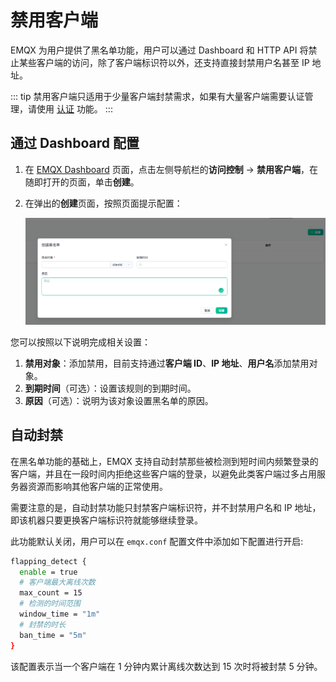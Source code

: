 # 禁用客户端

EMQX 为用户提供了黑名单功能，用户可以通过 Dashboard 和 HTTP API 将禁止某些客户端的访问，除了客户端标识符以外，还支持直接封禁用户名甚至 IP 地址。

::: tip
禁用客户端只适用于少量客户端封禁需求，如果有大量客户端需要认证管理，请使用 [认证](./authn/authn.md) 功能。
:::

## 通过 Dashboard 配置

1. 在 [EMQX Dashboard](http://127.0.0.1:18083/#/authentication) 页面，点击左侧导航栏的**访问控制** -> **禁用客户端**，在随即打开的页面，单击**创建**。

2. 在弹出的**创建**页面，按照页面提示配置：

   ![image-20230426171131870](./assets/blacklist_create.png)

您可以按照以下说明完成相关设置： <!--这一块的缩进可能不太对-->

1. **禁用对象**：添加禁用，目前支持通过**客户端 ID**、**IP 地址**、**用户名**添加禁用对象。
2. **到期时间**（可选）：设置该规则的到期时间。
3. **原因**（可选）：说明为该对象设置黑名单的原因。

## 自动封禁

在黑名单功能的基础上，EMQX 支持自动封禁那些被检测到短时间内频繁登录的客户端，并且在一段时间内拒绝这些客户端的登录，以避免此类客户端过多占用服务器资源而影响其他客户端的正常使用。

需要注意的是，自动封禁功能只封禁客户端标识符，并不封禁用户名和 IP 地址，即该机器只要更换客户端标识符就能够继续登录。

此功能默认关闭，用户可以在 `emqx.conf` 配置文件中添加如下配置进行开启:

```bash
flapping_detect {
  enable = true
  # 客户端最大离线次数
  max_count = 15
  # 检测的时间范围
  window_time = "1m"
  # 封禁的时长
  ban_time = "5m"
}
```

该配置表示当一个客户端在 1 分钟内累计离线次数达到 15 次时将被封禁 5 分钟。
